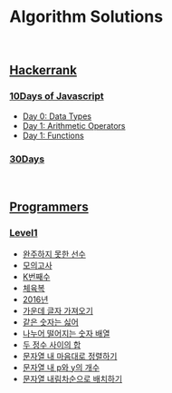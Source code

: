# Algorithm Solutions
<br/>

## [Hackerrank](/Hackerrank)

### [10Days of Javascript](/Hackerrank/10Days%20of%20Javascript)
- [Day 0: Data Types](/Hackerrank/10Days%20of%20Javascript/Day%200:%20Data%20Types.js)
- [Day 1: Arithmetic Operators](/Hackerrank/10Days%20of%20Javascript/Day%201:%20Arithmetic%20Operators.js)
- [Day 1: Functions](/Hackerrank/10Days%20of%20Javascript/Day%201:%20Functions.js)

### [30Days](/Hackerrank/30Days)
<br/>

## [Programmers](/Programmers)
### [Level1](/Programmers/Level1)

- [완주하지 못한 선수](/Programmers/Level1/완주하지%20못한%20선수.md)
- [모의고사](/Programmers/Level1/모의고사.md)
- [K번째수](/Programmers/Level1/K번째수.md)
- [체육복](/Programmers/Level1/체육복.md)
- [2016년](/Programmers/Level1/2016년.md)
- [가운데 글자 가져오기](/Programmers/Level1/가운데%20글자%20가져오기.md)
- [같은 숫자는 싫어](/Programmers/Level1/같은%20숫자는%20싫어.md)
- [나누어 떨어지는 숫자 배열](/Programmers/Level1/나누어%20떨어지는%20숫자%20배열.md)
- [두 정수 사이의 합](/Programmers/Level1/두%20정수%20사이의%20합.md)
- [문자열 내 마음대로 정렬하기](/Programmers/Level1/문자열%20내%20마음대로%20정렬하기.md)
- [문자열 내 p와 y의 개수](/Programmers/Level1/문자열%20내%20p와%20y의%20개수.md)
- [문자열 내림차순으로 배치하기](/Programmers/Level1/문자열%20내림차순으로%20배치하기.md)

